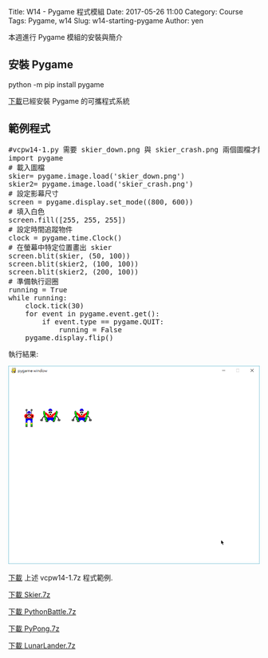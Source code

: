 Title: W14 - Pygame 程式模組
Date: 2017-05-26 11:00
Category: Course
Tags: Pygame, w14
Slug: w14-starting-pygame
Author: yen

本週進行 Pygame 模組的安裝與簡介

<!-- PELICAN_END_SUMMARY -->

## 安裝 Pygame

python -m pip install pygame

<a href="./../data/w14/vcp_portable.7z">下載</a>已經安裝 Pygame 的可攜程式系統

## 範例程式

<pre class="brush: python">
#vcpw14-1.py 需要 skier_down.png 與 skier_crash.png 兩個圖檔才能執行
import pygame
# 載入圖檔
skier= pygame.image.load('skier_down.png')
skier2= pygame.image.load('skier_crash.png')
# 設定影幕尺寸
screen = pygame.display.set_mode((800, 600))
# 填入白色
screen.fill([255, 255, 255])
# 設定時間追蹤物件
clock = pygame.time.Clock()
# 在螢幕中特定位置畫出 skier
screen.blit(skier, (50, 100))
screen.blit(skier2, (100, 100))
screen.blit(skier2, (200, 100))
# 準備執行迴圈
running = True
while running:
    clock.tick(30)
    for event in pygame.event.get():
        if event.type == pygame.QUIT: 
            running = False
    pygame.display.flip()
</pre>

執行結果:

<img src="./../data/w14/vcpw14-1.png" width="600" />

<a href="./../data/w14/vcpw14-1.7z">下載</a> 上述 vcpw14-1.7z 程式範例.

<a href="./../data/w14/Skier.7z">下載  Skier.7z</a>

<a href="./../data/w14/PythonBattle.7z">下載  PythonBattle.7z</a>

<a href="./../data/w14/PyPong.7z">下載  PyPong.7z</a>

<a href="./../data/w14/LunarLander.7z">下載  LunarLander.7z</a>
